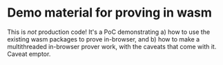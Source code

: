 # Demo material for proving in wasm

This is *not* production code! It's a PoC demonstrating a) how to use the
existing wasm packages to prove in-browser, and b) how to make a multithreaded
in-browser prover work, with the caveats that come with it. Caveat emptor.
